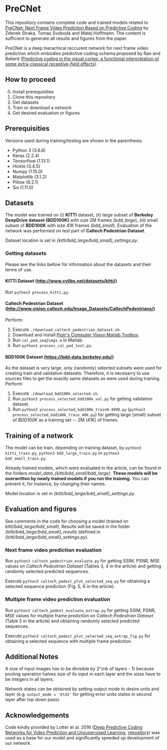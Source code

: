 # PreCNet

This repository contains complete code and trained models related to [PreCNet: Next Frame Video Prediction Based on Predictive Coding](https://arxiv.org/abs/2004.14878) by Zdenek Straka, Tomas Svoboda and Matej Hoffmann. The content is sufficient to generate all results and figures from the paper.

PreCNet is a deep hierachical reccurent network for next frame video prediction which embodies predictive coding schema proposed by Rao and Ballard ([Predictive coding in the visual cortex: a functional interpretation of some extra-classical receptive-field effects](https://www.nature.com/articles/nn0199_79)).

## How to proceed
0. Install prerequisities
1. Clone this repository
2. Get datasets
3. Train or download a network
4. Get desired evaluation or figures 

## Prerequisities
Versions used during training/testing are shown in the parenthesis.
* Python 3 (3.6.6)
* Keras (2.2.4)
* Tensorflow (1.13.1)
* Hickle (3.4.5)
* Numpy (1.15.0)
* Matplotlib (3.1.2)
* Pillow (6.2.1)
* Six (1.11.0)  

## Datasets
The model was trained on (i) **KITTI** dataset, (ii) large subset of **Berkeley DeepDrive dataset (BDD100K)** with size 2M frames (*bdd_large*), (iii) small subset of **BDD100K** with size 41K frames (*bdd_small*). Evaluation of the network was performed on test part of **Caltech Pedestrian Dataset**.

Dataset location is set in *{kitti/bdd_large/bdd_small}_settings.py*.


### Getting datasets
Please see the links bellow for information about the datasets and their terms of use.
#### KITTI Dataset (http://www.cvlibs.net/datasets/kitti/)
Run ```python3 process_kitti.py```.

#### Caltech Pedestrian Dataset (http://www.vision.caltech.edu/Image_Datasets/CaltechPedestrians/)
Perform: 
1) Execute ```./download_caltech_pedestrian_dataset.sh```.
2) Download and install [Piotr's Computer Vision Matlab Toolbox](https://pdollar.github.io/toolbox/).
3) Run ```cal_ped_seq2imgs.m``` in Matlab.
4) Run ```python3 process_cal_ped_test.py```.  

#### BDD100K Dataset (https://bdd-data.berkeley.edu/) 
As the dataset is very large, only (randomly) selected subsets were used for creating train and validation datasets. Therefore, it is necesarry to use sources files to get the exactly same datasets as were used during training.  
Perform:
1) Execute ```./download_bdd100k_selected.sh```.
2) Run ```python3 process_selected_bdd100k_val.py``` for getting validation dataset. 
2) Run ```python3 process_selected_bdd100k_train0-4999.py``` (```python3 process_selected_bdd100k_train_40K.py```) for getting large (small) subset of *BDD100K* as a training set -- 2M (41K) of frames.


## Training of a network
The model can be train, depending on training dataset, by ```python3 kitti_train.py```, ```python3 bdd_large_train.py``` or ```python3 bdd_small_train.py```. 

Already trained models, which were evaluated in the article, can be found in the folders *model_data_{kitti/bdd_small/bdd_large}*. **These models will be overwritten by newly trained models if you run the training.** You can prevent it, for instance, by changing their names.  

Model location is set in *{kitti/bdd_large/bdd_small}_settings.py*.  


## Evaluation and figures
See comments in the code for choosing a model (trained on *kitti/bdd_large/bdd_small*). Results will be saved in the folder *{kitti/bdd_large/bdd_small}_results* (defined in *{kitti/bdd_large/bdd_small}_settings.py*).

### Next frame video prediction evaluation

Run ```python3 caltech_pedestrian_evaluate.py``` for getting SSIM, PSNR, MSE values on *Caltech Pedestrian Dataset* (Tables 3, 4 in the article) and getting randomly selected predicted sequences. 

Execute ```python3 caltech_pedest_plot_selected_seq.py``` for obtaining a selected sequence prediction (Fig. 5, 6 in the article). 
 

### Multiple frame video prediction evaluation
Run ```python3 caltech_pedest_evaluate_extrap.py``` for getting SSIM, PSNR, MSE values for multiple frame prediction on *Caltech Pedestrian Dataset* (Table 5 in the article) and obtaining randomly selected predicted sequences.

Execute ```python3 caltech_pedest_plot_selected_seq_extrap_fig.py``` for obtaining a selected sequence with multiple frame prediction.



## Additional Notes
A size of input images has to be divisible by 2^(nb of layers - 1) because pooling operation halves size of its input in each layer and the sizes have to be integers in all layers.

Network states can be obtained by setting output mode to desire units and layer (e.g. ```output_mode = 'Etd1'``` for getting error units states in second layer after top down pass).


## Acknowledgements
Code kindly provided by Lotter et al. 2016 ([Deep Predictive Coding Networks for Video Prediction and Unsupervised Learning](https://arxiv.org/abs/1605.08104), [repository](https://github.com/coxlab/prednet)) was used as a base for our model and significantly speeded up development of our network. 







